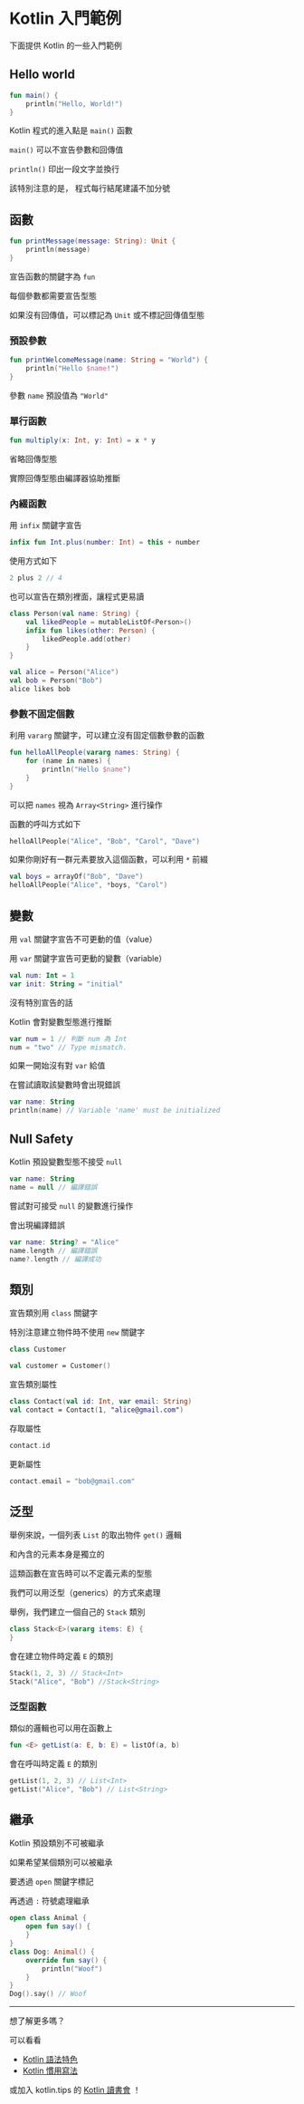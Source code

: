 # Kotlin 入門範例
下面提供 Kotlin  的一些入門範例

## Hello world
```kotlin
fun main() {                        
    println("Hello, World!")
}
```

Kotlin 程式的進入點是 `main()` 函數
 
`main()` 可以不宣告參數和回傳值
 
`println()` 印出一段文字並換行
 
該特別注意的是， 程式每行結尾建議不加分號
 
## 函數
 
```kotlin
fun printMessage(message: String): Unit {
	println(message)
}
```
 
宣告函數的關鍵字為 `fun`

每個參數都需要宣告型態

如果沒有回傳值，可以標記為 `Unit` 或不標記回傳值型態
 
### 預設參數
 
```kotlin
fun printWelcomeMessage(name: String = "World") {
	println("Hello $name!")
}
```
 參數 `name` 預設值為 `"World"`

### 單行函數

```kotlin
fun multiply(x: Int, y: Int) = x * y
```

省略回傳型態

實際回傳型態由編譯器協助推斷

### 內綴函數
用 `infix` 關鍵字宣告

```kotlin
infix fun Int.plus(number: Int) = this + number
```

使用方式如下

```kotlin
2 plus 2 // 4
```

也可以宣告在類別裡面，讓程式更易讀

```kotlin
class Person(val name: String) {
    val likedPeople = mutableListOf<Person>()
    infix fun likes(other: Person) {
        likedPeople.add(other) 
	}
}

val alice = Person("Alice")
val bob = Person("Bob")
alice likes bob    
```
 
### 參數不固定個數
利用 `vararg` 關鍵字，可以建立沒有固定個數參數的函數
 
```kotlin
fun helloAllPeople(vararg names: String) {
    for (name in names) {
	    println("Hello $name")
	}
}
```

可以把 `names` 視為 `Array<String>` 進行操作

函數的呼叫方式如下

```kotlin
helloAllPeople("Alice", "Bob", "Carol", "Dave")
```

如果你剛好有一群元素要放入這個函數，可以利用 `*` 前綴

```kotlin
val boys = arrayOf("Bob", "Dave")  
helloAllPeople("Alice", *boys, "Carol")
```

## 變數

用 `val` 關鍵字宣告不可更動的值（value）

用 `var` 關鍵字宣告可更動的變數（variable）

```kotlin
val num: Int = 1 
var init: String = "initial"
```

沒有特別宣告的話

Kotlin 會對變數型態進行推斷

```kotlin
var num = 1 // 判斷 num 為 Int
num = "two" // Type mismatch.
```

如果一開始沒有對 `var` 給值

在嘗試讀取該變數時會出現錯誤

```kotlin
var name: String
println(name) // Variable 'name' must be initialized
```
## Null Safety
 
Kotlin 預設變數型態不接受 `null`

```kotlin
var name: String  
name = null // 編譯錯誤
```
 
嘗試對可接受 `null` 的變數進行操作
 
會出現編譯錯誤
 
```kotlin
var name: String? = "Alice"  
name.length // 編譯錯誤
name?.length // 編譯成功
```

## 類別

宣告類別用 `class` 關鍵字

特別注意建立物件時不使用 `new` 關鍵字

```kotlin
class Customer

val customer = Customer()
```

宣告類別屬性

```kotlin
class Contact(val id: Int, var email: String)
val contact = Contact(1, "alice@gmail.com")
```

存取屬性

```kotlin
contact.id
```

更新屬性

```kotlin
contact.email = "bob@gmail.com"
```
 
## 泛型

舉例來說，一個列表 `List` 的取出物件 `get()` 邏輯

和內含的元素本身是獨立的

這類函數在宣告時可以不定義元素的型態

我們可以用泛型（generics）的方式來處理

舉例，我們建立一個自己的 `Stack` 類別

```kotlin
class Stack<E>(vararg items: E) {
}
```

會在建立物件時定義 `E` 的類別

```kotlin
Stack(1, 2, 3) // Stack<Int>
Stack("Alice", "Bob") //Stack<String>
```
 
### 泛型函數

類似的邏輯也可以用在函數上

```kotlin
fun <E> getList(a: E, b: E) = listOf(a, b)
```

會在呼叫時定義 `E` 的類別

```kotlin
getList(1, 2, 3) // List<Int>
getList("Alice", "Bob") // List<String>
```

## 繼承

Kotlin 預設類別不可被繼承

如果希望某個類別可以被繼承

要透過 `open` 關鍵字標記

再透過 `:` 符號處理繼承

```kotlin
open class Animal {  
    open fun say() {  
    }  
}  
class Dog: Animal() {  
    override fun say() {  
        println("Woof")  
    }  
}  
Dog().say() // Woof
```
----

想了解更多嗎？

可以看看 

* [Kotlin 語法特色](kotlin-syntax.md)
* [Kotlin 慣用寫法](idioms.md)

或加入 kotlin.tips 的 [Kotlin 讀書會](https://tw.kotlin.tips/study-jams) ！
